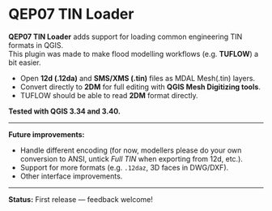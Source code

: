 # QEP07 TIN Loader

**QEP07 TIN Loader** adds support for loading common engineering TIN formats in QGIS.  
This plugin was made to make flood modelling workflows (e.g. **TUFLOW**) a bit easier.  

- Open **12d (.12da)** and **SMS/XMS (.tin)** files as MDAL Mesh(.tin) layers.  
- Convert directly to **2DM** for full editing with **QGIS Mesh Digitizing tools**.  
- TUFLOW should be able to read **2DM** format directly.

**Tested with QGIS 3.34 and 3.40.**

---

**Future improvements:**  
- Handle different encoding (for now, modellers please do your own conversion to ANSI, untick *Full TIN* when exporting from 12d, etc.).  
- Support for more formats (e.g. `.12daz`, 3D faces in DWG/DXF).  
- Other interface improvements.  

---

**Status:** First release — feedback welcome!
